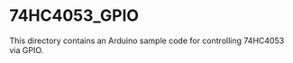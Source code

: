 74HC4053_GPIO
=============
This directory contains an Arduino sample code for controlling 74HC4053 via GPIO.
